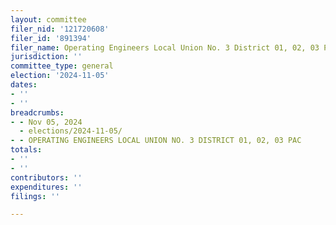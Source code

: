 ```yaml
---
layout: committee
filer_nid: '121720608'
filer_id: '891394'
filer_name: Operating Engineers Local Union No. 3 District 01, 02, 03 PAC
jurisdiction: ''
committee_type: general
election: '2024-11-05'
dates:
- ''
- ''
breadcrumbs:
- - Nov 05, 2024
  - elections/2024-11-05/
- - OPERATING ENGINEERS LOCAL UNION NO. 3 DISTRICT 01, 02, 03 PAC
totals:
- ''
- ''
contributors: ''
expenditures: ''
filings: ''

---
```


